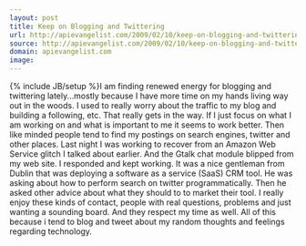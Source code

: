 ```yaml
---
layout: post
title: Keep on Blogging and Twittering
url: http://apievangelist.com/2009/02/10/keep-on-blogging-and-twittering/
source: http://apievangelist.com/2009/02/10/keep-on-blogging-and-twittering/
domain: apievangelist.com
image: 
---
```

{% include JB/setup %}I am finding renewed energy for blogging and twittering lately...mostly because I have more time on my hands living way out in the woods.
I used to really worry about the traffic to my blog and building a following, etc. That really gets in the way.
If I just focus on what I am working on and what is important to me it seems to work better. Then like minded people tend to find my postings on search engines, twitter and other places.
Last night I was working to recover from an Amazon Web Service glitch I talked about earlier. And the Gtalk chat module blipped from my web site. I responded and kept working.
It was a nice gentleman from Dublin that was deploying a software as a service (SaaS) CRM tool. He was asking about how to perform search on twitter programmatically. Then he asked other advice about what they should to to market their tool.
I really enjoy these kinds of contact, people with real questions, problems and just wanting a sounding board. And they respect my time as well.
All of this because i tend to blog and tweet about my random thoughts and feelings regarding technology.